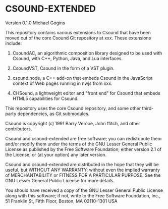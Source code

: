 # CSOUND-EXTENDED

Version 0.1.0
Michael Gogins

This repository contains various extensions to Csound that have been moved out of 
the core Csound Git repository at xxx. These extensions include:

1. CsoundAC, an algorithmic composition library designed to be used with Csound, 
   with C++, Python, Java, and Lua interfaces.
   
2. CsoundVST, Csound in the form of a VST plugin.

3. csound.node, a C++ add-on that embeds Csound in the JavaScript context of Web 
   pages running in nwjs from xxx.
   
4. CHSound, a lightweight editor and "front end" for Csound that embeds HTML5 capabilities 
   for Csound.

This repository uses the core Csound repository, and some other third-party dependencies, 
as Git submodules.

Csound is copyright (c) 1991 Barry Vercoe, John ffitch, and other contributors.

Csound and csound-extended are free software; you can redistribute them
and/or modify them under the terms of the GNU Lesser General Public
License as published by the Free Software Foundation; either
version 2.1 of the License, or (at your option) any later version.

Csound and csound-extended are distributed in the hope that they will be useful,
but WITHOUT ANY WARRANTY; without even the implied warranty of
MERCHANTABILITY or FITNESS FOR A PARTICULAR PURPOSE.  See the
GNU Lesser General Public License for more details.

You should have received a copy of the GNU Lesser General Public
License along with this software; if not, write to the Free Software
Foundation, Inc., 51 Franklin St, Fifth Floor, Boston, MA
02110-1301 USA

